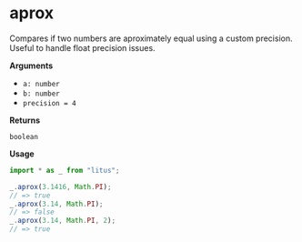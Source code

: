 # aprox

Compares if two numbers are aproximately equal using a custom precision.
Useful to handle float precision issues.

**Arguments**

- `a: number`
- `b: number`
- `precision = 4`

**Returns**

`boolean`

**Usage**

```ts
import * as _ from "litus";

_.aprox(3.1416, Math.PI);
// => true
_.aprox(3.14, Math.PI);
// => false
_.aprox(3.14, Math.PI, 2);
// => true
```
